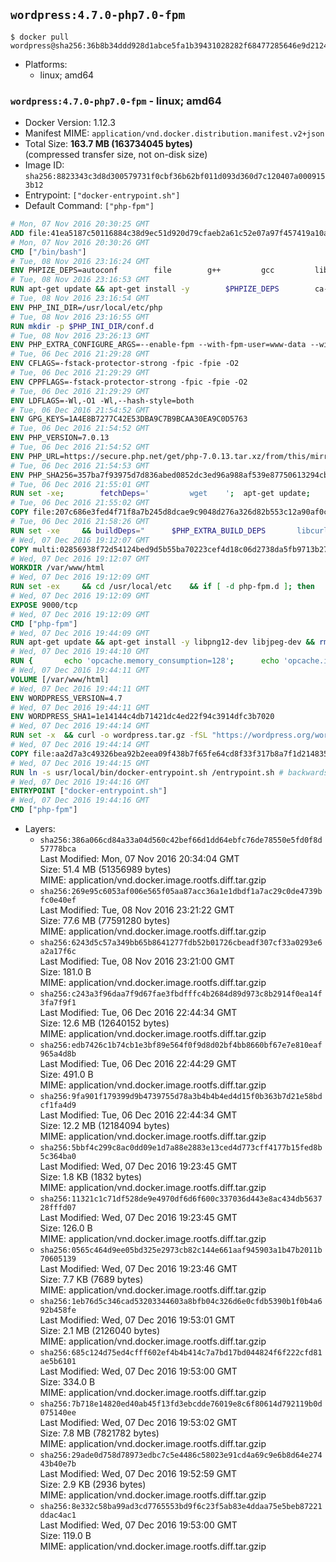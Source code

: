 ## `wordpress:4.7.0-php7.0-fpm`

```console
$ docker pull wordpress@sha256:36b8b34ddd928d1abce5fa1b39431028282f68477285646e9d2124b54e6ee093
```

-	Platforms:
	-	linux; amd64

### `wordpress:4.7.0-php7.0-fpm` - linux; amd64

-	Docker Version: 1.12.3
-	Manifest MIME: `application/vnd.docker.distribution.manifest.v2+json`
-	Total Size: **163.7 MB (163734045 bytes)**  
	(compressed transfer size, not on-disk size)
-	Image ID: `sha256:8823343c3d8d300579731f0cbf36b62bf011d093d360d7c120407a0009153b12`
-	Entrypoint: `["docker-entrypoint.sh"]`
-	Default Command: `["php-fpm"]`

```dockerfile
# Mon, 07 Nov 2016 20:30:25 GMT
ADD file:41ea5187c50116884c38d9ec51d920d79cfaeb2a61c52e07a97f457419a10a4f in / 
# Mon, 07 Nov 2016 20:30:26 GMT
CMD ["/bin/bash"]
# Tue, 08 Nov 2016 23:16:24 GMT
ENV PHPIZE_DEPS=autoconf 		file 		g++ 		gcc 		libc-dev 		make 		pkg-config 		re2c
# Tue, 08 Nov 2016 23:16:53 GMT
RUN apt-get update && apt-get install -y 		$PHPIZE_DEPS 		ca-certificates 		curl 		libedit2 		libsqlite3-0 		libxml2 		xz-utils 	--no-install-recommends && rm -r /var/lib/apt/lists/*
# Tue, 08 Nov 2016 23:16:54 GMT
ENV PHP_INI_DIR=/usr/local/etc/php
# Tue, 08 Nov 2016 23:16:55 GMT
RUN mkdir -p $PHP_INI_DIR/conf.d
# Tue, 08 Nov 2016 23:26:13 GMT
ENV PHP_EXTRA_CONFIGURE_ARGS=--enable-fpm --with-fpm-user=www-data --with-fpm-group=www-data
# Tue, 06 Dec 2016 21:29:28 GMT
ENV CFLAGS=-fstack-protector-strong -fpic -fpie -O2
# Tue, 06 Dec 2016 21:29:29 GMT
ENV CPPFLAGS=-fstack-protector-strong -fpic -fpie -O2
# Tue, 06 Dec 2016 21:29:29 GMT
ENV LDFLAGS=-Wl,-O1 -Wl,--hash-style=both
# Tue, 06 Dec 2016 21:54:52 GMT
ENV GPG_KEYS=1A4E8B7277C42E53DBA9C7B9BCAA30EA9C0D5763
# Tue, 06 Dec 2016 21:54:52 GMT
ENV PHP_VERSION=7.0.13
# Tue, 06 Dec 2016 21:54:52 GMT
ENV PHP_URL=https://secure.php.net/get/php-7.0.13.tar.xz/from/this/mirror PHP_ASC_URL=https://secure.php.net/get/php-7.0.13.tar.xz.asc/from/this/mirror
# Tue, 06 Dec 2016 21:54:53 GMT
ENV PHP_SHA256=357ba7f93975d7d836abed0852dc3ed96a988af539e87750613294cbee82f1bf PHP_MD5=eb117bf1d1efc99c522f132b265a3402
# Tue, 06 Dec 2016 21:55:01 GMT
RUN set -xe; 		fetchDeps=' 		wget 	'; 	apt-get update; 	apt-get install -y --no-install-recommends $fetchDeps; 	rm -rf /var/lib/apt/lists/*; 		mkdir -p /usr/src; 	cd /usr/src; 		wget -O php.tar.xz "$PHP_URL"; 		if [ -n "$PHP_SHA256" ]; then 		echo "$PHP_SHA256 *php.tar.xz" | sha256sum -c -; 	fi; 	if [ -n "$PHP_MD5" ]; then 		echo "$PHP_MD5 *php.tar.xz" | md5sum -c -; 	fi; 		if [ -n "$PHP_ASC_URL" ]; then 		wget -O php.tar.xz.asc "$PHP_ASC_URL"; 		export GNUPGHOME="$(mktemp -d)"; 		for key in $GPG_KEYS; do 			gpg --keyserver ha.pool.sks-keyservers.net --recv-keys "$key"; 		done; 		gpg --batch --verify php.tar.xz.asc php.tar.xz; 		rm -r "$GNUPGHOME"; 	fi; 		apt-get purge -y --auto-remove $fetchDeps
# Tue, 06 Dec 2016 21:55:02 GMT
COPY file:207c686e3fed4f71f8a7b245d8dcae9c9048d276a326d82b553c12a90af0c0ca in /usr/local/bin/ 
# Tue, 06 Dec 2016 21:58:26 GMT
RUN set -xe 	&& buildDeps=" 		$PHP_EXTRA_BUILD_DEPS 		libcurl4-openssl-dev 		libedit-dev 		libsqlite3-dev 		libssl-dev 		libxml2-dev 	" 	&& apt-get update && apt-get install -y $buildDeps --no-install-recommends && rm -rf /var/lib/apt/lists/* 		&& docker-php-source extract 	&& cd /usr/src/php 	&& ./configure 		--with-config-file-path="$PHP_INI_DIR" 		--with-config-file-scan-dir="$PHP_INI_DIR/conf.d" 				--disable-cgi 				--enable-ftp 		--enable-mbstring 		--enable-mysqlnd 				--with-curl 		--with-libedit 		--with-openssl 		--with-zlib 				$PHP_EXTRA_CONFIGURE_ARGS 	&& make -j "$(nproc)" 	&& make install 	&& { find /usr/local/bin /usr/local/sbin -type f -executable -exec strip --strip-all '{}' + || true; } 	&& make clean 	&& docker-php-source delete 		&& apt-get purge -y --auto-remove -o APT::AutoRemove::RecommendsImportant=false $buildDeps
# Wed, 07 Dec 2016 19:12:07 GMT
COPY multi:02856938f72d54124bed9d5b55ba70223cef4d18c06d2738da5fb9713b27e77b in /usr/local/bin/ 
# Wed, 07 Dec 2016 19:12:07 GMT
WORKDIR /var/www/html
# Wed, 07 Dec 2016 19:12:09 GMT
RUN set -ex 	&& cd /usr/local/etc 	&& if [ -d php-fpm.d ]; then 		sed 's!=NONE/!=!g' php-fpm.conf.default | tee php-fpm.conf > /dev/null; 		cp php-fpm.d/www.conf.default php-fpm.d/www.conf; 	else 		mkdir php-fpm.d; 		cp php-fpm.conf.default php-fpm.d/www.conf; 		{ 			echo '[global]'; 			echo 'include=etc/php-fpm.d/*.conf'; 		} | tee php-fpm.conf; 	fi 	&& { 		echo '[global]'; 		echo 'error_log = /proc/self/fd/2'; 		echo; 		echo '[www]'; 		echo '; if we send this to /proc/self/fd/1, it never appears'; 		echo 'access.log = /proc/self/fd/2'; 		echo; 		echo 'clear_env = no'; 		echo; 		echo '; Ensure worker stdout and stderr are sent to the main error log.'; 		echo 'catch_workers_output = yes'; 	} | tee php-fpm.d/docker.conf 	&& { 		echo '[global]'; 		echo 'daemonize = no'; 		echo; 		echo '[www]'; 		echo 'listen = [::]:9000'; 	} | tee php-fpm.d/zz-docker.conf
# Wed, 07 Dec 2016 19:12:09 GMT
EXPOSE 9000/tcp
# Wed, 07 Dec 2016 19:12:09 GMT
CMD ["php-fpm"]
# Wed, 07 Dec 2016 19:44:09 GMT
RUN apt-get update && apt-get install -y libpng12-dev libjpeg-dev && rm -rf /var/lib/apt/lists/* 	&& docker-php-ext-configure gd --with-png-dir=/usr --with-jpeg-dir=/usr 	&& docker-php-ext-install gd mysqli opcache
# Wed, 07 Dec 2016 19:44:10 GMT
RUN { 		echo 'opcache.memory_consumption=128'; 		echo 'opcache.interned_strings_buffer=8'; 		echo 'opcache.max_accelerated_files=4000'; 		echo 'opcache.revalidate_freq=2'; 		echo 'opcache.fast_shutdown=1'; 		echo 'opcache.enable_cli=1'; 	} > /usr/local/etc/php/conf.d/opcache-recommended.ini
# Wed, 07 Dec 2016 19:44:11 GMT
VOLUME [/var/www/html]
# Wed, 07 Dec 2016 19:44:11 GMT
ENV WORDPRESS_VERSION=4.7
# Wed, 07 Dec 2016 19:44:11 GMT
ENV WORDPRESS_SHA1=1e14144c4db71421dc4ed22f94c3914dfc3b7020
# Wed, 07 Dec 2016 19:44:14 GMT
RUN set -x 	&& curl -o wordpress.tar.gz -fSL "https://wordpress.org/wordpress-${WORDPRESS_VERSION}.tar.gz" 	&& echo "$WORDPRESS_SHA1 *wordpress.tar.gz" | sha1sum -c - 	&& tar -xzf wordpress.tar.gz -C /usr/src/ 	&& rm wordpress.tar.gz 	&& chown -R www-data:www-data /usr/src/wordpress
# Wed, 07 Dec 2016 19:44:14 GMT
COPY file:aa2d7a3c49326bea92b2eea09f438b7f65fe64cd8f33f317b8a7f1d21483538b in /usr/local/bin/ 
# Wed, 07 Dec 2016 19:44:15 GMT
RUN ln -s usr/local/bin/docker-entrypoint.sh /entrypoint.sh # backwards compat
# Wed, 07 Dec 2016 19:44:16 GMT
ENTRYPOINT ["docker-entrypoint.sh"]
# Wed, 07 Dec 2016 19:44:16 GMT
CMD ["php-fpm"]
```

-	Layers:
	-	`sha256:386a066cd84a33a04d560c42bef66d1dd64ebfc76de78550e5fd0f8d57778bca`  
		Last Modified: Mon, 07 Nov 2016 20:34:04 GMT  
		Size: 51.4 MB (51356989 bytes)  
		MIME: application/vnd.docker.image.rootfs.diff.tar.gzip
	-	`sha256:269e95c6053af006e565f05aa87acc36a1e1dbdf1a7ac29c0de4739bfc0e40ef`  
		Last Modified: Tue, 08 Nov 2016 23:21:22 GMT  
		Size: 77.6 MB (77591280 bytes)  
		MIME: application/vnd.docker.image.rootfs.diff.tar.gzip
	-	`sha256:6243d5c57a349bb65b8641277fdb52b01726cbeadf307cf33a0293e6a2a17f6c`  
		Last Modified: Tue, 08 Nov 2016 23:21:00 GMT  
		Size: 181.0 B  
		MIME: application/vnd.docker.image.rootfs.diff.tar.gzip
	-	`sha256:c243a3f96daa7f9d67fae3fbdfffc4b2684d89d973c8b2914f0ea14f3fa7f9f1`  
		Last Modified: Tue, 06 Dec 2016 22:44:34 GMT  
		Size: 12.6 MB (12640152 bytes)  
		MIME: application/vnd.docker.image.rootfs.diff.tar.gzip
	-	`sha256:edb7426c1b74cb1e3bf89e564f0f9d8d02bf4bb8660bf67e7e810eaf965a4d8b`  
		Last Modified: Tue, 06 Dec 2016 22:44:29 GMT  
		Size: 491.0 B  
		MIME: application/vnd.docker.image.rootfs.diff.tar.gzip
	-	`sha256:9fa901f179399d9b4739755d78a3b4b4b4ed4d15f0b363b7d21e58bdcf1fa4d9`  
		Last Modified: Tue, 06 Dec 2016 22:44:34 GMT  
		Size: 12.2 MB (12184094 bytes)  
		MIME: application/vnd.docker.image.rootfs.diff.tar.gzip
	-	`sha256:5bbf4c299c8ac0dd09e1d7a88e2883e13ced4d773cff4177b15fed8b5c364ba0`  
		Last Modified: Wed, 07 Dec 2016 19:23:45 GMT  
		Size: 1.8 KB (1832 bytes)  
		MIME: application/vnd.docker.image.rootfs.diff.tar.gzip
	-	`sha256:11321c1c71df528de9e4970df6d6f600c337036d443e8ac434db563728fffd07`  
		Last Modified: Wed, 07 Dec 2016 19:23:45 GMT  
		Size: 126.0 B  
		MIME: application/vnd.docker.image.rootfs.diff.tar.gzip
	-	`sha256:0565c464d9ee05bd325e2973cb82c144e661aaf945903a1b47b2011b70605139`  
		Last Modified: Wed, 07 Dec 2016 19:23:46 GMT  
		Size: 7.7 KB (7689 bytes)  
		MIME: application/vnd.docker.image.rootfs.diff.tar.gzip
	-	`sha256:1eb76d5c346cad53203344603a8bfb04c326d6e0cfdb5390b1f0b4a692b458fe`  
		Last Modified: Wed, 07 Dec 2016 19:53:01 GMT  
		Size: 2.1 MB (2126040 bytes)  
		MIME: application/vnd.docker.image.rootfs.diff.tar.gzip
	-	`sha256:685c124d75ed4cfff602ef4b4b414c7a7bd17bd044824f6f222cfd81ae5b6101`  
		Last Modified: Wed, 07 Dec 2016 19:53:00 GMT  
		Size: 334.0 B  
		MIME: application/vnd.docker.image.rootfs.diff.tar.gzip
	-	`sha256:7b718e14820ed40ab45f13fd3ebcdde76019e8c6f80614d792119b0d075140ee`  
		Last Modified: Wed, 07 Dec 2016 19:53:02 GMT  
		Size: 7.8 MB (7821782 bytes)  
		MIME: application/vnd.docker.image.rootfs.diff.tar.gzip
	-	`sha256:29ade0d758d78973edbc7c5e4486c58023e91cd4a69c9e6b8d64e27443b40e7b`  
		Last Modified: Wed, 07 Dec 2016 19:52:59 GMT  
		Size: 2.9 KB (2936 bytes)  
		MIME: application/vnd.docker.image.rootfs.diff.tar.gzip
	-	`sha256:8e332c58ba99ad3cd7765553bd9f6c23f5ab83e4ddaa75e5beb87221ddac4ac1`  
		Last Modified: Wed, 07 Dec 2016 19:53:00 GMT  
		Size: 119.0 B  
		MIME: application/vnd.docker.image.rootfs.diff.tar.gzip
